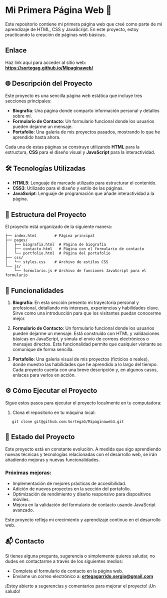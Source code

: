 # Mi Primera Página Web 🚀

Este repositorio contiene mi primera página web que creé como parte de mi aprendizaje de HTML, CSS y JavaScript. En este proyecto, estoy practicando la creación de páginas web básicas.

## Enlace 

Haz link aquí para acceder al sitio web:
**https://sortegag.github.io/Mipaginaweb/**


## 🌐 Descripción del Proyecto

Este proyecto es una sencilla página web estática que incluye tres secciones principales:

- **Biografía**: Una página donde comparto información personal y detalles sobre mí.
- **Formulario de Contacto**: Un formulario funcional donde los usuarios pueden dejarme un mensaje.
- **Portafolio**: Una galería de mis proyectos pasados, mostrando lo que he aprendido hasta ahora.

Cada una de estas páginas se construye utilizando **HTML** para la estructura, **CSS** para el diseño visual y **JavaScript** para la interactividad.

## 🛠️ Tecnologías Utilizadas

- **HTML5**: Lenguaje de marcado utilizado para estructurar el contenido.
- **CSS3**: Utilizado para el diseño y estilo de las páginas.
- **JavaScript**: Lenguaje de programación que añade interactividad a la página.

## 📂 Estructura del Proyecto

El proyecto está organizado de la siguiente manera:

```
├── index.html        # Página principal
├── pages/
│   ├── biografia.html  # Página de biografía
│   ├── contacto.html   # Página con el formulario de contacto
│   └── portfolio.html  # Página del portafolio
├── css/
│   └── styles.css    # Archivo de estilos CSS
└── js/
    └── formulario.js # Archivo de funciones JavaScript para el formulario 
```

## 🚀 Funcionalidades

1. **Biografía**: En esta sección presento mi trayectoria personal y profesional, detallando mis intereses, experiencias y habilidades clave. Sirve como una introducción para que los visitantes puedan conocerme mejor.
   
2. **Formulario de Contacto**: Un formulario funcional donde los usuarios pueden dejarme un mensaje. Está construido con HTML y validaciones básicas en JavaScript, y simula el envío de correos electrónicos o mensajes directos. Esta funcionalidad permite que cualquier visitante se comunique de forma sencilla.
   
3. **Portafolio**: Una galería visual de mis proyectos (ficticios o reales), donde muestro las habilidades que he aprendido a lo largo del tiempo. Cada proyecto cuenta con una breve descripción y, en algunos casos, enlaces para verlos en acción.

## ⚙️ Cómo Ejecutar el Proyecto

Sigue estos pasos para ejecutar el proyecto localmente en tu computadora:

1. Clona el repositorio en tu máquina local:
```
   git clone git@github.com:SortegaG/Mipaginaweb3.git
```
## 🚧 Estado del Proyecto

Este proyecto está en constante evolución. A medida que sigo aprendiendo nuevas técnicas y tecnologías relacionadas con el desarrollo web, se irán añadiendo mejoras y nuevas funcionalidades.

### Próximas mejoras:
- Implementación de mejores prácticas de accesibilidad.
- Adición de nuevos proyectos en la sección del portafolio.
- Optimización de rendimiento y diseño responsivo para dispositivos móviles.
- Mejora en la validación del formulario de contacto usando JavaScript avanzado.

Este proyecto refleja mi crecimiento y aprendizaje continuo en el desarrollo web.

## 📬 Contacto

Si tienes alguna pregunta, sugerencia o simplemente quieres saludar, no dudes en contactarme a través de los siguientes medios:

- Completa el formulario de contacto en la página web.
- Envíame un correo electrónico a: **ortegagarrido.sergio@gmail.com**

¡Estoy abierto a sugerencias y comentarios para mejorar el proyecto! ¡Un saludo!
